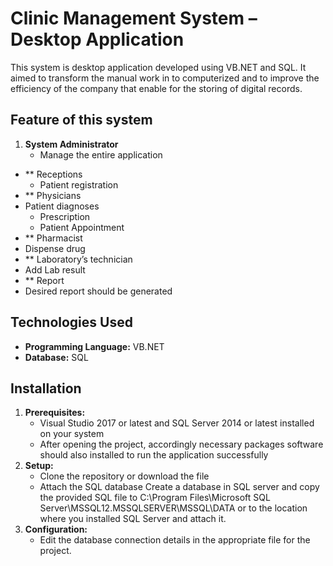 # Clinic Management System – Desktop Application 

This system is desktop application developed using VB.NET and SQL.  It aimed to transform the manual work in to computerized and to improve the efficiency of the company that enable for the storing of digital records.    

## Feature of this system

1. **System Administrator**
    * Manage the entire application 
*   ** Receptions
    * Patient registration
*   ** Physicians 
* Patient diagnoses  
    * Prescription 
    * Patient Appointment  
*   ** Pharmacist 
* Dispense drug
*   ** Laboratory’s technician
* Add Lab result
*   ** Report
* Desired report should be generated
  
## Technologies Used
*   **Programming Language:**  VB.NET
*   **Database:**  SQL

## Installation
1.  **Prerequisites:**
    * Visual Studio 2017 or latest and SQL Server 2014 or latest installed on your system
    * After opening the project, accordingly necessary packages software should also installed to run the application successfully 
2.  **Setup:**
    *   Clone the repository or download the file 
    *   Attach the SQL database 
Create a database in SQL server and copy the provided SQL file to C:\Program Files\Microsoft SQL Server\MSSQL12.MSSQLSERVER\MSSQL\DATA or  to the location where you installed SQL Server and attach it.
3.  **Configuration:**
    *   Edit the database connection details in the appropriate file for the project. 
